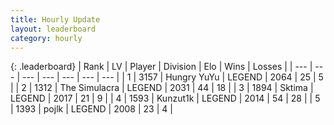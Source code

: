 ```yaml
---
title: Hourly Update
layout: leaderboard
category: hourly
---
```


{: .leaderboard}
| Rank | LV | Player | Division | Elo | Wins | Losses |
| --- | --- | --- | --- | --- | --- | --- |
| <span data-change="0">1</span> | 3157 | <span title="ID: 164871">Hungry YuYu</span> | LEGEND | <span data-change="0">2064</span> | <span data-change="0">25</span> | <span data-change="0">5</span> |
| <span data-change="0">2</span> | 1312 | <span title="ID: 366840">The Simulacra</span> | LEGEND | <span data-change="0">2031</span> | <span data-change="0">44</span> | <span data-change="0">18</span> |
| <span data-change="0">3</span> | 1894 | <span title="ID: 353063">Sktima</span> | LEGEND | <span data-change="0">2017</span> | <span data-change="0">21</span> | <span data-change="0">9</span> |
| <span data-change="0">4</span> | 1593 | <span title="ID: 392407">Kunzut1k</span> | LEGEND | <span data-change="0">2014</span> | <span data-change="0">54</span> | <span data-change="0">28</span> |
| <span data-change="0">5</span> | 1393 | <span title="ID: 4783">pojlk</span> | LEGEND | <span data-change="0">2008</span> | <span data-change="0">23</span> | <span data-change="0">4</span> |